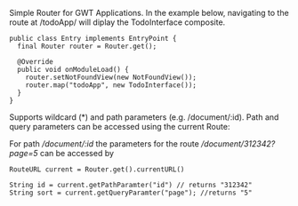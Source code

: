 Simple Router for GWT Applications. In the example below, navigating to the route at /todoApp/ will diplay the TodoInterface composite.

```
public class Entry implements EntryPoint {
  final Router router = Router.get();

  @Override
  public void onModuleLoad() {
    router.setNotFoundView(new NotFoundView()); 
    router.map("todoApp", new TodoInterface()); 
  }
}
```
Supports wildcard (*) and path parameters (e.g. /document/:id). 
Path and query parameters can be accessed using the current Route:

For path <i>/document/:id</i> the parameters for the route <i>/document/312342?page=5</i> can be accessed by 
```
RouteURL current = Router.get().currentURL()

String id = current.getPathParamter("id") // returns "312342"
String sort = current.getQueryParamter("page"); //returns "5"

```
